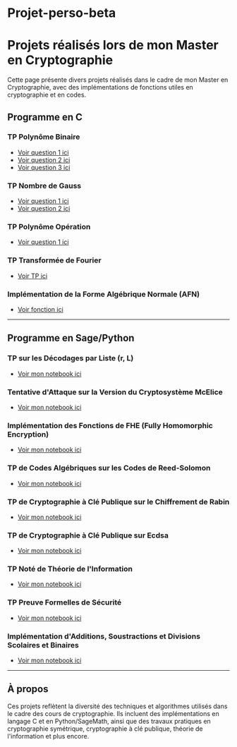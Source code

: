# Projet-perso-beta

# Projets réalisés lors de mon Master en Cryptographie

Cette page présente divers projets réalisés dans le cadre de mon Master en Cryptographie, avec des implémentations de fonctions utiles en cryptographie et en codes.

## Programme en C

### **TP Polynôme Binaire**
- [Voir question 1 ici](https://github.com/AD72876/Projet-perso-beta/blob/main/polynome_binaire1.c)
- [Voir question 2 ici](https://github.com/AD72876/Projet-perso-beta/blob/main/polynome_binaire2.c)
- [Voir question 3 ici](https://github.com/AD72876/Projet-perso-beta/blob/main/polynome_binaire3.c)


### **TP Nombre de Gauss**
- [Voir question 1 ici](https://github.com/AD72876/Projet-perso-beta/blob/main/gauss_1.c)
- [Voir question 2 ici](https://github.com/AD72876/Projet-perso-beta/blob/main/gauss_2.c)

### **TP Polynôme Opération**
- [Voir question 1 ici](https://github.com/AD72876/Projet-perso-beta/blob/main/polynome_operation.c)

### **TP Transformée de Fourier**
- [Voir TP ici](https://github.com/AD72876/Projet-perso-beta/blob/main/tp2fourrier.c)

### **Implémentation de la Forme Algébrique Normale (AFN)**
- [Voir fonction ici](https://github.com/AD72876/Projet-perso-beta/blob/main/AFN.c)

---

## Programme en Sage/Python

### **TP sur les Décodages par Liste (r, L)**
- [Voir mon notebook ici](https://nbviewer.org/github/AD72876/Projet-perso-beta/raw/main/DM_algorithmique_arithm2.ipynb)

### **Tentative d'Attaque sur la Version du Cryptosystème McElice**
- [Voir mon notebook ici](https://nbviewer.org/github/AD72876/Projet-perso-beta/raw/main/attaque_sidelnikov_codes.ipynb)

### **Implémentation des Fonctions de FHE (Fully Homomorphic Encryption)**
- [Voir mon notebook ici](https://nbviewer.org/github/AD72876/Projet-perso-beta/raw/main/recrypt_cout.ipynb)

### **TP de Codes Algébriques sur les Codes de Reed-Solomon**
- [Voir mon notebook ici](https://nbviewer.org/github/AD72876/Projet-perso-beta/raw/main/Codes_Reed_Solomon.ipynb)

### **TP de Cryptographie à Clé Publique sur le Chiffrement de Rabin**
- [Voir mon notebook ici](https://nbviewer.org/github/AD72876/Projet-perso-beta/raw/main/chiffrement_rabin_cle-plubique.ipynb)

### **TP de Cryptographie à Clé Publique sur Ecdsa**
- [Voir mon notebook ici](https://nbviewer.org/github/AD72876/Projet-perso-beta/raw/main/Ecdsa2.ipynb)

### **TP Noté de Théorie de l'Information**
- [Voir mon notebook ici](https://nbviewer.org/github/AD72876/Projet-perso-beta/raw/main/tp-compression2.ipynb)

### **TP Preuve Formelles de Sécurité**
- [Voir mon notebook ici](https://nbviewer.org/github/AD72876/Projet-perso-beta/raw/main/DevoirPFS.ipynb)

### **Implémentation d'Additions, Soustractions et Divisions Scolaires et Binaires**
- [Voir mon notebook ici](https://nbviewer.org/github/AD72876/amine-projets/raw/main/algo_arithm1.ipynb)

---

## À propos

Ces projets reflètent la diversité des techniques et algorithmes utilisés dans le cadre des cours de cryptographie. Ils incluent des implémentations en langage C et en Python/SageMath, ainsi que des travaux pratiques en cryptographie symétrique, cryptographie à clé publique, théorie de l'information et plus encore.
